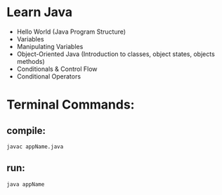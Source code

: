 # Learn Java

* Hello World (Java Program Structure)
* Variables
* Manipulating Variables
* Object-Oriented Java (Introduction to classes, object states, objects methods)
* Conditionals & Control Flow
* Conditional Operators



# Terminal Commands:

## compile:
```
javac appName.java
```

## run:
```
java appName
```